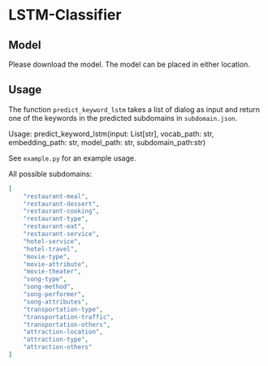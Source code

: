 # LSTM-Classifier

## Model

Please download the model. The model can be placed in either location.

## Usage

The function `predict_keyword_lstm` takes a list of dialog as input and return one of the keywords in the predicted subdomains in `subdomain.json`. 

Usage: predict_keyword_lstm(input: List[str], vocab_path: str, embedding_path: str, model_path: str, subdomain_path:str)

See `example.py` for an example usage.

All possible subdomains:

```json
[
	"restaurant-meal", 
	"restaurant-dessert",
	"restaurant-cooking",
	"restaurant-type",
	"restaurant-eat",
	"restaurant-service",
	"hotel-service",
	"hotel-travel",
	"movie-type",
	"movie-attribute",
	"movie-theater",
	"song-type",
	"song-method",
	"song-performer",
	"song-attributes",
	"transportation-type",
	"transportation-traffic",
	"transportation-others",
	"attraction-location",
	"attraction-type",
	"attraction-others"
]
```

